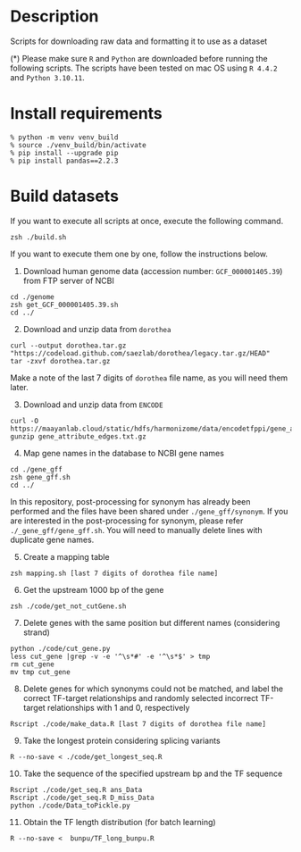 # Description
Scripts for downloading raw data and formatting it to use as a dataset

(*) Please make sure ```R``` and ```Python``` are downloaded before running the following scripts.
The scripts have been tested on mac OS using ```R 4.4.2``` and ```Python 3.10.11```.

# Install requirements
```
% python -m venv venv_build
% source ./venv_build/bin/activate
% pip install --upgrade pip
% pip install pandas==2.2.3
```

# Build datasets

If you want to execute all scripts at once, execute the following command. 
```
zsh ./build.sh
```

If you want to execute them one by one, follow the instructions below.

1. Download human genome data (accession number: ```GCF_000001405.39```) from FTP server of NCBI
```
cd ./genome
zsh get_GCF_000001405.39.sh
cd ../
```
<!--
```
R --no-save < ./code/gene_download.R
find ./ -type f -name "*.gz" -exec gunzip {} \; 
```
Note: At the time of this study, ```GCF_000001405.39``` was the latest version, 
so we obtained the genome information from ```GCF_000001405.39```.
However, ```./code/gene_download.R``` does not work with the above version at now, 
so we need to modify the ```./code/gene_download.R``` to download ```GCF_000001405.40```.
Additionally, we need to modify the relevant files in ```./code/get_chr.R```, ```./code/get_seq.R```, 
```./code/get_longest_seq.R```, and ```./_gene_gff/gene_gff.sh```.
-->

2. Download and unzip data from ```dorothea```  
<!--
Download from https://api.github.com/repos/saezlab/dorothea/tarball/HEAD.
-->
```
curl --output dorothea.tar.gz "https://codeload.github.com/saezlab/dorothea/legacy.tar.gz/HEAD"
tar -zxvf dorothea.tar.gz
```
Make a note of the last 7 digits of ```dorothea``` file name, as you will need them later.

3. Download and unzip data from ```ENCODE```

```
curl -O https://maayanlab.cloud/static/hdfs/harmonizome/data/encodetfppi/gene_attribute_edges.txt.gz
gunzip gene_attribute_edges.txt.gz
```

4. Map gene names in the database to NCBI gene names  

```
cd ./gene_gff
zsh gene_gff.sh
cd ../
```

In this repository, post-processing for synonym has already been performed and 
the files have been shared under ```./gene_gff/synonym```. 
If you are interested in the post-processing for synonym, 
please refer``` ./_gene_gff/gene_gff.sh```. 
You will need to manually delete lines with duplicate gene names.


5. Create a mapping table
```
zsh mapping.sh [last 7 digits of dorothea file name]
```
<!--
If executing one by one, execute as follows
```
Rscript ./code/rename.R [last 7 digits of dorothea file name]

# Delete “ZNF286B” from rename_tf (because it is a pseudogene with no CDS)
less rename_tf | grep -v “ZNF286B” > rename_tf2
rm rename_tf
mv rename_tf2 rename_tf
```
-->
6. Get the upstream 1000 bp of the gene
```
zsh ./code/get_not_cutGene.sh
```

7. Delete genes with the same position but different names (considering strand)
```
python ./code/cut_gene.py
less cut_gene |grep -v -e '^\s*#' -e '^\s*$' > tmp
rm cut_gene
mv tmp cut_gene
```

8. Delete genes for which synonyms could not be matched, and label the correct TF-target relationships and randomly selected incorrect TF-target relationships with 1 and 0, respectively

```
Rscript ./code/make_data.R [last 7 digits of dorothea file name]
```


9. Take the longest protein considering splicing variants
```
R --no-save < ./code/get_longest_seq.R
```

10. Take the sequence of the specified upstream bp and the TF sequence
```
Rscript ./code/get_seq.R ans_Data
Rscript ./code/get_seq.R D_miss_Data
python ./code/Data_toPickle.py
```

11. Obtain the TF length distribution (for batch learning)
```
R --no-save <  bunpu/TF_long_bunpu.R
```

